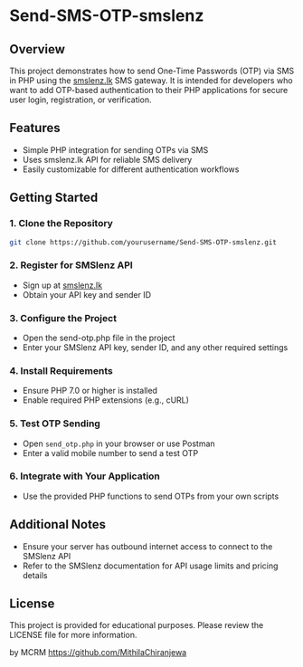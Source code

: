 # Send-SMS-OTP-smslenz

## Overview

This project demonstrates how to send One-Time Passwords (OTP) via SMS in PHP using the [smslenz.lk](https://smslenz.lk) SMS gateway. It is intended for developers who want to add OTP-based authentication to their PHP applications for secure user login, registration, or verification.

## Features

- Simple PHP integration for sending OTPs via SMS
- Uses smslenz.lk API for reliable SMS delivery
- Easily customizable for different authentication workflows

## Getting Started

### 1. Clone the Repository

```bash
git clone https://github.com/yourusername/Send-SMS-OTP-smslenz.git
```

### 2. Register for SMSlenz API

- Sign up at [smslenz.lk](https://smslenz.lk)
- Obtain your API key and sender ID

### 3. Configure the Project

- Open the send-otp.php file in the project
- Enter your SMSlenz API key, sender ID, and any other required settings

### 4. Install Requirements

- Ensure PHP 7.0 or higher is installed
- Enable required PHP extensions (e.g., cURL)

### 5. Test OTP Sending

- Open `send_otp.php` in your browser or use Postman
- Enter a valid mobile number to send a test OTP

### 6. Integrate with Your Application

- Use the provided PHP functions to send OTPs from your own scripts

## Additional Notes

- Ensure your server has outbound internet access to connect to the SMSlenz API
- Refer to the SMSlenz documentation for API usage limits and pricing details

## License

This project is provided for educational purposes. Please review the LICENSE file for more information.


by MCRM https://github.com/MithilaChiranjewa

